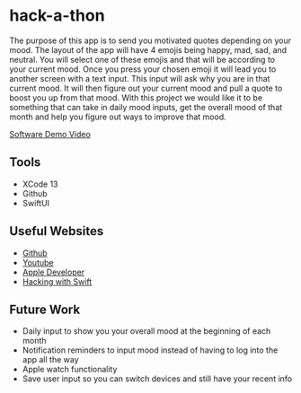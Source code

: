 # hack-a-thon 

The purpose of this app is to send you motivated quotes depending on your mood. The layout of the app will have 4 emojis being happy, mad, sad, and neutral. You will select one of these emojis and that will be according to your current mood. Once you press your chosen emoji it will lead you to another screen with a text input. This input will ask why you are in that current mood. It will then figure out your current mood and pull a quote to boost you up from that mood. With this project we would like it to be something that can take in daily mood inputs, get the overall mood of that month and help you figure out ways to improve that mood. 

[Software Demo Video]()

## Tools
* XCode 13
* Github
* SwiftUI

## Useful Websites
* [Github](https://github.com/)
* [Youtube](https://www.youtube.com/)
* [Apple Developer](https://developer.apple.com/tutorials/swiftui)
* [Hacking with Swift](https://www.hackingwithswift.com/read/0/6/arrays)

## Future Work
* Daily input to show you your overall mood at the beginning of each month
* Notification reminders to input mood instead of having to log into the app all the way
* Apple watch functionality
* Save user input so you can switch devices and still have your recent info
